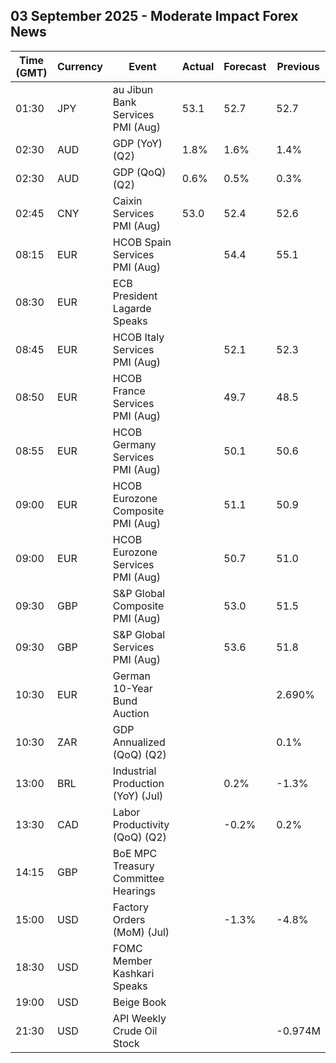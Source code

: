 ## 03 September 2025 - Moderate Impact Forex News

| Time (GMT) | Currency | Event | Actual | Forecast | Previous |
|------|----------|-------|--------|----------|----------|
| 01:30 | JPY | au Jibun Bank Services PMI (Aug) | 53.1 | 52.7 | 52.7 |
| 02:30 | AUD | GDP (YoY) (Q2) | 1.8% | 1.6% | 1.4% |
| 02:30 | AUD | GDP (QoQ) (Q2) | 0.6% | 0.5% | 0.3% |
| 02:45 | CNY | Caixin Services PMI (Aug) | 53.0 | 52.4 | 52.6 |
| 08:15 | EUR | HCOB Spain Services PMI (Aug) |  | 54.4 | 55.1 |
| 08:30 | EUR | ECB President Lagarde Speaks |  |  |  |
| 08:45 | EUR | HCOB Italy Services PMI (Aug) |  | 52.1 | 52.3 |
| 08:50 | EUR | HCOB France Services PMI (Aug) |  | 49.7 | 48.5 |
| 08:55 | EUR | HCOB Germany Services PMI (Aug) |  | 50.1 | 50.6 |
| 09:00 | EUR | HCOB Eurozone Composite PMI (Aug) |  | 51.1 | 50.9 |
| 09:00 | EUR | HCOB Eurozone Services PMI (Aug) |  | 50.7 | 51.0 |
| 09:30 | GBP | S&P Global Composite PMI (Aug) |  | 53.0 | 51.5 |
| 09:30 | GBP | S&P Global Services PMI (Aug) |  | 53.6 | 51.8 |
| 10:30 | EUR | German 10-Year Bund Auction |  |  | 2.690% |
| 10:30 | ZAR | GDP Annualized (QoQ) (Q2) |  |  | 0.1% |
| 13:00 | BRL | Industrial Production (YoY) (Jul) |  | 0.2% | -1.3% |
| 13:30 | CAD | Labor Productivity (QoQ) (Q2) |  | -0.2% | 0.2% |
| 14:15 | GBP | BoE MPC Treasury Committee Hearings |  |  |  |
| 15:00 | USD | Factory Orders (MoM) (Jul) |  | -1.3% | -4.8% |
| 18:30 | USD | FOMC Member Kashkari Speaks |  |  |  |
| 19:00 | USD | Beige Book |  |  |  |
| 21:30 | USD | API Weekly Crude Oil Stock |  |  | -0.974M |
